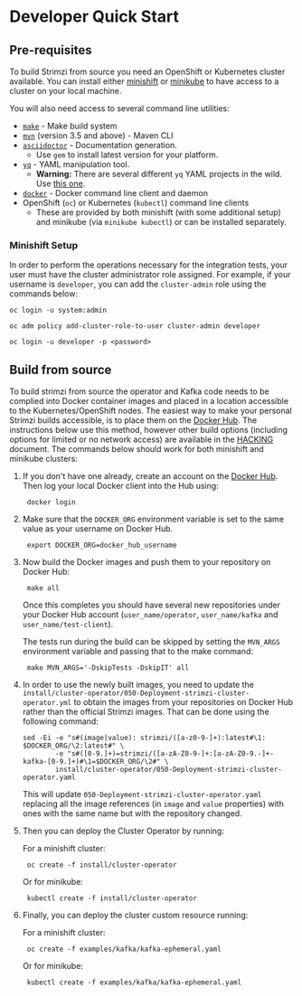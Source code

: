 # Developer Quick Start

## Pre-requisites 

To build Strimzi from source you need an OpenShift or Kubernetes cluster available. You can install either [minishift](https://www.okd.io/minishift/) or [minikube](https://kubernetes.io/docs/tasks/tools/install-minikube/) to have access to a cluster on your local machine.

You will also need access to several command line utilities:

- [`make`](https://www.gnu.org/software/make/) - Make build system
- [`mvn`](https://maven.apache.org/index.html) (version 3.5 and above) - Maven CLI
- [`asciidoctor`](https://asciidoctor.org/) - Documentation generation. 
    - Use `gem` to install latest version for your platform.
- [`yq`](https://github.com/mikefarah/yq) - YAML manipulation tool. 
    - **Warning:** There are several different `yq` YAML projects in the wild. Use
      [this one](https://github.com/mikefarah/yq).
- [`docker`](https://docs.docker.com/install/) - Docker command line client and daemon
- OpenShift (`oc`) or Kubernetes (`kubectl`) command line clients
    - These are provided by both minishift (with some additional setup) and minikube (via `minikube kubectl`) or can be installed separately. 

### Minishift Setup

In order to perform the operations necessary for the integration tests, your user must have the cluster administrator role assigned. For example, if your username is `developer`, you can add the `cluster-admin` role using the commands below:

    oc login -u system:admin

    oc adm policy add-cluster-role-to-user cluster-admin developer
    
    oc login -u developer -p <password>

## Build from source

To build strimzi from source the operator and Kafka code needs to be complied into Docker container images and placed in a location accessible to the Kubernetes/OpenShift nodes. The easiest way to make your personal Strimzi builds accessible, is to place them on the [Docker Hub](https://hub.docker.com/). The instructions below use this method, however other build options (including options for limited or no network access) are available in the [HACKING](https://github.com/strimzi/strimzi-kafka-operator/blob/master/HACKING.md) document. The commands below should work for both minishift and minikube clusters:

1. If you don't have one already, create an account on the [Docker Hub](https://hub.docker.com/). Then log your local Docker client into the Hub using:

        docker login

2. Make sure that the `DOCKER_ORG` environment variable is set to the same value as your username on Docker Hub.

        export DOCKER_ORG=docker_hub_username

3. Now build the Docker images and push them to your repository on Docker Hub:
    
        make all

   Once this completes you should have several new repositories under your Docker Hub account (`user_name/operator`, `user_name/kafka` and `user_name/test-client`).

   The tests run during the build can be skipped by setting the `MVN_ARGS` environment variable and passing that to the make command:

        make MVN_ARGS='-DskipTests -DskipIT' all

4. In order to use the newly built images, you need to update the `install/cluster-operator/050-Deployment-strimzi-cluster-operator.yml` to obtain the images from your repositories on Docker Hub rather than the official Strimzi images. That can be done using the following command:

    ```
    sed -Ei -e "s#(image|value): strimzi/([a-z0-9-]+):latest#\1: $DOCKER_ORG/\2:latest#" \
            -e "s#([0-9.]+)=strimzi/([a-zA-Z0-9-]+:[a-zA-Z0-9.-]+-kafka-[0-9.]+)#\1=$DOCKER_ORG/\2#" \
            install/cluster-operator/050-Deployment-strimzi-cluster-operator.yaml
    ```

   This will update `050-Deployment-strimzi-cluster-operator.yaml` replacing all the image references (in `image` and `value` properties) with ones with the same name but with the repository changed.

5. Then you can deploy the Cluster Operator by running: 

   For a minishift cluster:
        
        oc create -f install/cluster-operator

   Or for minikube:

        kubectl create -f install/cluster-operator

6. Finally, you can deploy the cluster custom resource running:
   
   For a minishift cluster:

        oc create -f examples/kafka/kafka-ephemeral.yaml

   Or for minikube:

        kubectl create -f examples/kafka/kafka-ephemeral.yaml

